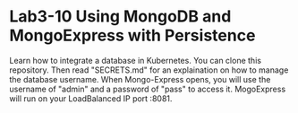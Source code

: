 # Lab3-10 Using MongoDB and MongoExpress with Persistence
Learn how to integrate a database in Kubernetes.  You can clone this repository.  Then read "SECRETS.md" for an explaination on how to manage the database username.  When Mongo-Express opens, you will use the username of "admin" and a password of "pass" to access it.  MogoExpress will run on your LoadBalanced IP port :8081.



